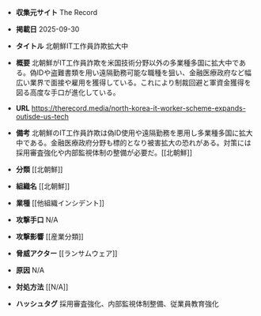 - **収集元サイト**
The Record

- **掲載日**
2025-09-30

- **タイトル**
北朝鮮IT工作員詐欺拡大中

- **概要**
北朝鮮がIT工作員詐欺を米国技術分野以外の多業種多国に拡大中である。偽IDや盗難書類を用い遠隔勤務可能な職種を狙い、金融医療政府など幅広い業界で面接や雇用を獲得している。これにより制裁回避と軍資金獲得を図る高度な手口が進化している。

- **URL**
https://therecord.media/north-korea-it-worker-scheme-expands-outisde-us-tech

- **備考**
北朝鮮のIT工作員詐欺は偽ID使用や遠隔勤務を悪用し多業種多国に拡大中である。金融医療政府分野も標的となり被害拡大の恐れがある。対策には採用審査強化や内部監視体制の整備が必要だ。[[北朝鮮]]

- **分類**
[[北朝鮮]]

- **組織名**
[[北朝鮮]]

- **業種**
[[他組織インシデント]]

- **攻撃手口**
N/A

- **攻撃影響**
[[産業分類]]

- **脅威アクター**
[[ランサムウェア]]

- **原因**
N/A

- **対処方法**
[[N/A]]

- **ハッシュタグ**
採用審査強化、内部監視体制整備、従業員教育強化
